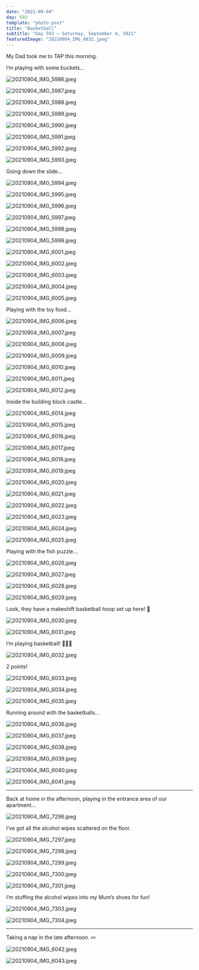 ```yaml
---
date: "2021-09-04"
day: 593
template: "photo-post"
title: "Basketball"
subtitle: "Day 593 – Saturday, September 4, 2021"
featuredImage: "20210904_IMG_6032.jpeg"
---
```


My Dad took me to TAP this morning.

I’m playing with some buckets…

![20210904_IMG_5986.jpeg](20210904_IMG_5986.jpeg)

![20210904_IMG_5987.jpeg](20210904_IMG_5987.jpeg)

![20210904_IMG_5988.jpeg](20210904_IMG_5988.jpeg)

![20210904_IMG_5989.jpeg](20210904_IMG_5989.jpeg)

![20210904_IMG_5990.jpeg](20210904_IMG_5990.jpeg)

![20210904_IMG_5991.jpeg](20210904_IMG_5991.jpeg)

![20210904_IMG_5992.jpeg](20210904_IMG_5992.jpeg)

![20210904_IMG_5993.jpeg](20210904_IMG_5993.jpeg)

Going down the slide…

![20210904_IMG_5994.jpeg](20210904_IMG_5994.jpeg)

![20210904_IMG_5995.jpeg](20210904_IMG_5995.jpeg)

![20210904_IMG_5996.jpeg](20210904_IMG_5996.jpeg)

![20210904_IMG_5997.jpeg](20210904_IMG_5997.jpeg)

![20210904_IMG_5998.jpeg](20210904_IMG_5998.jpeg)

![20210904_IMG_5999.jpeg](20210904_IMG_5999.jpeg)

![20210904_IMG_6001.jpeg](20210904_IMG_6001.jpeg)

![20210904_IMG_6002.jpeg](20210904_IMG_6002.jpeg)

![20210904_IMG_6003.jpeg](20210904_IMG_6003.jpeg)

![20210904_IMG_6004.jpeg](20210904_IMG_6004.jpeg)

![20210904_IMG_6005.jpeg](20210904_IMG_6005.jpeg)

Playing with the toy food…

![20210904_IMG_6006.jpeg](20210904_IMG_6006.jpeg)

![20210904_IMG_6007.jpeg](20210904_IMG_6007.jpeg)

![20210904_IMG_6008.jpeg](20210904_IMG_6008.jpeg)

![20210904_IMG_6009.jpeg](20210904_IMG_6009.jpeg)

![20210904_IMG_6010.jpeg](20210904_IMG_6010.jpeg)

![20210904_IMG_6011.jpeg](20210904_IMG_6011.jpeg)

![20210904_IMG_6012.jpeg](20210904_IMG_6012.jpeg)

Inside the building block castle…

![20210904_IMG_6014.jpeg](20210904_IMG_6014.jpeg)

![20210904_IMG_6015.jpeg](20210904_IMG_6015.jpeg)

![20210904_IMG_6016.jpeg](20210904_IMG_6016.jpeg)

![20210904_IMG_6017.jpeg](20210904_IMG_6017.jpeg)

![20210904_IMG_6018.jpeg](20210904_IMG_6018.jpeg)

![20210904_IMG_6019.jpeg](20210904_IMG_6019.jpeg)

![20210904_IMG_6020.jpeg](20210904_IMG_6020.jpeg)

![20210904_IMG_6021.jpeg](20210904_IMG_6021.jpeg)

![20210904_IMG_6022.jpeg](20210904_IMG_6022.jpeg)

![20210904_IMG_6023.jpeg](20210904_IMG_6023.jpeg)

![20210904_IMG_6024.jpeg](20210904_IMG_6024.jpeg)

![20210904_IMG_6025.jpeg](20210904_IMG_6025.jpeg)

Playing with the fish puzzle…

![20210904_IMG_6026.jpeg](20210904_IMG_6026.jpeg)

![20210904_IMG_6027.jpeg](20210904_IMG_6027.jpeg)

![20210904_IMG_6028.jpeg](20210904_IMG_6028.jpeg)

![20210904_IMG_6029.jpeg](20210904_IMG_6029.jpeg)

Look, they have a makeshift basketball hoop set up here! 🏀

![20210904_IMG_6030.jpeg](20210904_IMG_6030.jpeg)

![20210904_IMG_6031.jpeg](20210904_IMG_6031.jpeg)

I’m playing basketball! ⛹🏻‍♂️

![20210904_IMG_6032.jpeg](20210904_IMG_6032.jpeg)

2 points!

![20210904_IMG_6033.jpeg](20210904_IMG_6033.jpeg)

![20210904_IMG_6034.jpeg](20210904_IMG_6034.jpeg)

![20210904_IMG_6035.jpeg](20210904_IMG_6035.jpeg)

Running around with the basketballs…

![20210904_IMG_6036.jpeg](20210904_IMG_6036.jpeg)

![20210904_IMG_6037.jpeg](20210904_IMG_6037.jpeg)

![20210904_IMG_6038.jpeg](20210904_IMG_6038.jpeg)

![20210904_IMG_6039.jpeg](20210904_IMG_6039.jpeg)

![20210904_IMG_6040.jpeg](20210904_IMG_6040.jpeg)

![20210904_IMG_6041.jpeg](20210904_IMG_6041.jpeg)

<hr />

Back at home in the afternoon, playing in the entrance area of our apartment…

![20210904_IMG_7296.jpeg](20210904_IMG_7296.jpeg)

I’ve got all the alcohol wipes scattered on the floor.

![20210904_IMG_7297.jpeg](20210904_IMG_7297.jpeg)

![20210904_IMG_7298.jpeg](20210904_IMG_7298.jpeg)

![20210904_IMG_7299.jpeg](20210904_IMG_7299.jpeg)

![20210904_IMG_7300.jpeg](20210904_IMG_7300.jpeg)

![20210904_IMG_7301.jpeg](20210904_IMG_7301.jpeg)

I’m stuffing the alcohol wipes into my Mum’s shoes for fun!

![20210904_IMG_7303.jpeg](20210904_IMG_7303.jpeg)

![20210904_IMG_7304.jpeg](20210904_IMG_7304.jpeg)

<hr />

Taking a nap in the late afternoon. 💤

![20210904_IMG_6042.jpeg](20210904_IMG_6042.jpeg)

![20210904_IMG_6043.jpeg](20210904_IMG_6043.jpeg)
